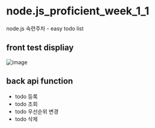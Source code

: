 # node.js_proficient_week_1_1
node.js 숙련주차 - easy todo list


## front test displiay
  
  ![image](https://github.com/codesejin/node.js_proficient_week_1_1/assets/101460733/69938ca5-44d8-4270-954f-3f37740f3120)

## back api function
-  todo 등록
-  todo 조회
-  todo 우선순위 변경
-  todo 삭제
